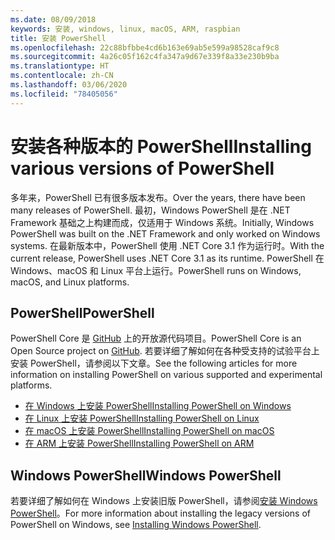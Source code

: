 ```yaml
---
ms.date: 08/09/2018
keywords: 安装, windows, linux, macOS, ARM, raspbian
title: 安装 PowerShell
ms.openlocfilehash: 22c88bfbbe4cd6b163e69ab5e599a98528caf9c8
ms.sourcegitcommit: 4a26c05f162c4fa347a9d67e339f8a33e230b9ba
ms.translationtype: HT
ms.contentlocale: zh-CN
ms.lasthandoff: 03/06/2020
ms.locfileid: "78405056"
---
```

# <a name="installing-various-versions-of-powershell"></a><span data-ttu-id="07278-103">安装各种版本的 PowerShell</span><span class="sxs-lookup"><span data-stu-id="07278-103">Installing various versions of PowerShell</span></span>

<span data-ttu-id="07278-104">多年来，PowerShell 已有很多版本发布。</span><span class="sxs-lookup"><span data-stu-id="07278-104">Over the years, there have been many releases of PowerShell.</span></span> <span data-ttu-id="07278-105">最初，Windows PowerShell 是在 .NET Framework 基础之上构建而成，仅适用于 Windows 系统。</span><span class="sxs-lookup"><span data-stu-id="07278-105">Initially, Windows PowerShell was built on the .NET Framework and only worked on Windows systems.</span></span> <span data-ttu-id="07278-106">在最新版本中，PowerShell 使用 .NET Core 3.1 作为运行时。</span><span class="sxs-lookup"><span data-stu-id="07278-106">With the current release, PowerShell uses .NET Core 3.1 as its runtime.</span></span> <span data-ttu-id="07278-107">PowerShell 在 Windows、macOS 和 Linux 平台上运行。</span><span class="sxs-lookup"><span data-stu-id="07278-107">PowerShell runs on Windows, macOS, and Linux platforms.</span></span>

## <a name="powershell"></a><span data-ttu-id="07278-108">PowerShell</span><span class="sxs-lookup"><span data-stu-id="07278-108">PowerShell</span></span>

<span data-ttu-id="07278-109">PowerShell Core 是 [GitHub](https://github.com/powershell/powershell) 上的开放源代码项目。</span><span class="sxs-lookup"><span data-stu-id="07278-109">PowerShell Core is an Open Source project on [GitHub](https://github.com/powershell/powershell).</span></span> <span data-ttu-id="07278-110">若要详细了解如何在各种受支持的试验平台上安装 PowerShell，请参阅以下文章。</span><span class="sxs-lookup"><span data-stu-id="07278-110">See the following articles for more information on installing PowerShell on various supported and experimental platforms.</span></span>

- [<span data-ttu-id="07278-111">在 Windows 上安装 PowerShell</span><span class="sxs-lookup"><span data-stu-id="07278-111">Installing PowerShell on Windows</span></span>](Installing-PowerShell-Core-on-Windows.md)
- [<span data-ttu-id="07278-112">在 Linux 上安装 PowerShell</span><span class="sxs-lookup"><span data-stu-id="07278-112">Installing PowerShell on Linux</span></span>](Installing-PowerShell-Core-on-Linux.md)
- [<span data-ttu-id="07278-113">在 macOS 上安装 PowerShell</span><span class="sxs-lookup"><span data-stu-id="07278-113">Installing PowerShell on macOS</span></span>](Installing-PowerShell-Core-on-macOS.md)
- [<span data-ttu-id="07278-114">在 ARM 上安装 PowerShell</span><span class="sxs-lookup"><span data-stu-id="07278-114">Installing PowerShell on ARM</span></span>](PowerShell-Core-on-ARM.md)

## <a name="windows-powershell"></a><span data-ttu-id="07278-115">Windows PowerShell</span><span class="sxs-lookup"><span data-stu-id="07278-115">Windows PowerShell</span></span>

<span data-ttu-id="07278-116">若要详细了解如何在 Windows 上安装旧版 PowerShell，请参阅[安装 Windows PowerShell](installing-windows-powershell.md)。</span><span class="sxs-lookup"><span data-stu-id="07278-116">For more information about installing the legacy versions of PowerShell on Windows, see [Installing Windows PowerShell](installing-windows-powershell.md).</span></span>
